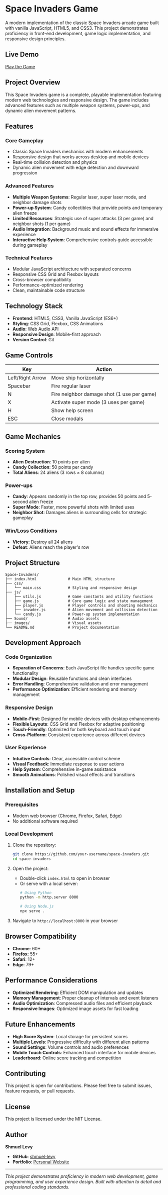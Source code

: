 # Space Invaders Game

A modern implementation of the classic Space Invaders arcade game built with vanilla JavaScript, HTML5, and CSS3. This project demonstrates proficiency in front-end development, game logic implementation, and responsive design principles.

## Live Demo

[Play the Game](https://shmuel-levy.github.io/space-invaders)

## Project Overview

This Space Invaders game is a complete, playable implementation featuring modern web technologies and responsive design. The game includes advanced features such as multiple weapon systems, power-ups, and dynamic alien movement patterns.

## Features

### Core Gameplay
- Classic Space Invaders mechanics with modern enhancements
- Responsive design that works across desktop and mobile devices
- Real-time collision detection and physics
- Dynamic alien movement with edge detection and downward progression

### Advanced Features
- **Multiple Weapon Systems**: Regular laser, super laser mode, and neighbor damage shots
- **Power-up System**: Candy collectibles that provide points and temporary alien freeze
- **Limited Resources**: Strategic use of super attacks (3 per game) and neighbor shots (1 per game)
- **Audio Integration**: Background music and sound effects for immersive experience
- **Interactive Help System**: Comprehensive controls guide accessible during gameplay

### Technical Features
- Modular JavaScript architecture with separated concerns
- Responsive CSS Grid and Flexbox layouts
- Cross-browser compatibility
- Performance-optimized rendering
- Clean, maintainable code structure

## Technology Stack

- **Frontend**: HTML5, CSS3, Vanilla JavaScript (ES6+)
- **Styling**: CSS Grid, Flexbox, CSS Animations
- **Audio**: Web Audio API
- **Responsive Design**: Mobile-first approach
- **Version Control**: Git

## Game Controls

| Key | Action |
|-----|--------|
| Left/Right Arrow | Move ship horizontally |
| Spacebar | Fire regular laser |
| N | Fire neighbor damage shot (1 use per game) |
| X | Activate super mode (3 uses per game) |
| H | Show help screen |
| ESC | Close modals |

## Game Mechanics

### Scoring System
- **Alien Destruction**: 10 points per alien
- **Candy Collection**: 50 points per candy
- **Total Aliens**: 24 aliens (3 rows × 8 columns)

### Power-ups
- **Candy**: Appears randomly in the top row, provides 50 points and 5-second alien freeze
- **Super Mode**: Faster, more powerful shots with limited uses
- **Neighbor Shot**: Damages aliens in surrounding cells for strategic gameplay

### Win/Loss Conditions
- **Victory**: Destroy all 24 aliens
- **Defeat**: Aliens reach the player's row

## Project Structure

```
Space-Invaders/
├── index.html              # Main HTML structure
├── css/
│   └── main.css            # Styling and responsive design
├── js/
│   ├── utils.js            # Game constants and utility functions
│   ├── game.js             # Core game logic and state management
│   ├── player.js           # Player controls and shooting mechanics
│   ├── invader.js          # Alien movement and collision detection
│   └── candy.js            # Power-up system implementation
├── Sound/                  # Audio assets
├── images/                 # Visual assets
└── README.md               # Project documentation
```

## Development Approach

### Code Organization
- **Separation of Concerns**: Each JavaScript file handles specific game functionality
- **Modular Design**: Reusable functions and clean interfaces
- **Error Handling**: Comprehensive validation and error management
- **Performance Optimization**: Efficient rendering and memory management

### Responsive Design
- **Mobile-First**: Designed for mobile devices with desktop enhancements
- **Flexible Layouts**: CSS Grid and Flexbox for adaptive positioning
- **Touch-Friendly**: Optimized for both keyboard and touch input
- **Cross-Platform**: Consistent experience across different devices

### User Experience
- **Intuitive Controls**: Clear, accessible control scheme
- **Visual Feedback**: Immediate response to user actions
- **Help System**: Comprehensive in-game assistance
- **Smooth Animations**: Polished visual effects and transitions

## Installation and Setup

### Prerequisites
- Modern web browser (Chrome, Firefox, Safari, Edge)
- No additional software required

### Local Development
1. Clone the repository:
   ```bash
   git clone https://github.com/your-username/space-invaders.git
   cd space-invaders
   ```

2. Open the project:
   - Double-click `index.html` to open in browser
   - Or serve with a local server:
     ```bash
     # Using Python
     python -m http.server 8000
     
     # Using Node.js
     npx serve .
     ```

3. Navigate to `http://localhost:8000` in your browser

## Browser Compatibility

- **Chrome**: 60+
- **Firefox**: 55+
- **Safari**: 12+
- **Edge**: 79+

## Performance Considerations

- **Optimized Rendering**: Efficient DOM manipulation and updates
- **Memory Management**: Proper cleanup of intervals and event listeners
- **Audio Optimization**: Compressed audio files and efficient playback
- **Responsive Images**: Optimized image assets for fast loading

## Future Enhancements

- **High Score System**: Local storage for persistent scores
- **Multiple Levels**: Progressive difficulty with different alien patterns
- **Sound Settings**: Volume controls and audio preferences
- **Mobile Touch Controls**: Enhanced touch interface for mobile devices
- **Leaderboard**: Online score tracking and competition

## Contributing

This project is open for contributions. Please feel free to submit issues, feature requests, or pull requests.

## License

This project is licensed under the MIT License.

## Author

**Shmuel Levy**

- **GitHub**: [shmuel-levy](https://github.com/shmuel-levy)
- **Portfolio**: [Personal Website](https://shmuel-levy.github.io)

---

*This project demonstrates proficiency in modern web development, game programming, and user experience design. Built with attention to detail and professional coding standards.* 
